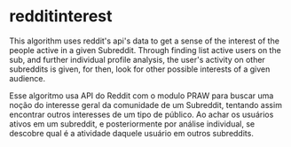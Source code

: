 # redditinterest
This algorithm uses reddit's api's data to get a sense of the interest of the people active in a given Subreddit. 
  Through finding list active users on the sub, and further individual profile analysis, the user's activity on other subreddits is given, for then, look for other possible interests of a given audience.


Esse algoritmo usa API do Reddit com o modulo PRAW para buscar uma noção do interesse geral da comunidade de um Subreddit, tentando assim encontrar outros interesses de um tipo de público.
Ao achar os usuários ativos em um subreddit, e posteriormente por análise individual, se descobre qual é a atividade daquele usuário em outros subreddits.
